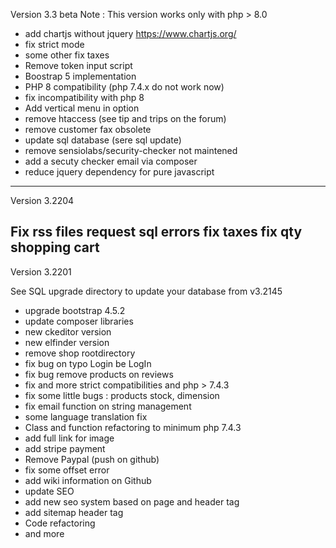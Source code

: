 Version 3.3 beta
Note : This version works only with php > 8.0

- add chartjs without jquery https://www.chartjs.org/
- fix strict mode
- some other fix taxes
- Remove token input script
- Boostrap 5 implementation 
- PHP 8 compatibility (php 7.4.x do not work now)
- fix incompatibility with php 8
- Add vertical menu in option
- remove htaccess (see tip and trips on the forum)
- remove customer fax obsolete 
- update sql database (sere sql update)
- remove sensiolabs/security-checker not maintened
- add a secuty checker email via composer
- reduce jquery dependency for pure javascript


---
Version 3.2204

Fix rss files request sql errors
fix taxes
fix qty shopping cart
---
Version 3.2201

See SQL upgrade directory to update your database from v3.2145

- upgrade bootstrap 4.5.2
- update composer libraries
- new ckeditor version
- new elfinder version
- remove shop rootdirectory
- fix bug on typo Login be LogIn
- fix bug remove products on reviews
- fix and more strict compatibilities and php > 7.4.3
- fix some little bugs : products stock, dimension
- fix email function on string management
- some language translation fix
- Class and function refactoring to minimum php 7.4.3
- add full link for image
- add stripe payment
- Remove Paypal (push on github)
- fix  some offset error
- add wiki information on Github
- update SEO
- add new seo system based on page and header tag
- add sitemap header tag
- Code refactoring
- and more
